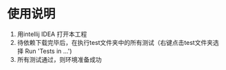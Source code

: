 # 使用说明

1. 用intellij IDEA 打开本工程
2. 待依赖下载完毕后，在执行test文件夹中的所有测试（右键点击test文件夹选择 Run 'Tests in ...')
3. 所有测试通过，则环境准备成功